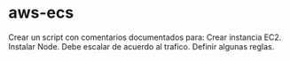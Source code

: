 # aws-ecs

Crear un script con comentarios documentados para:
Crear instancia EC2.
Instalar Node.
Debe escalar de acuerdo al trafico.
Definir algunas reglas.
